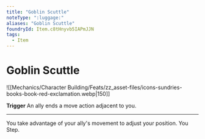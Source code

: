 ```yaml
---
title: "Goblin Scuttle"
noteType: ":luggage:"
aliases: "Goblin Scuttle"
foundryId: Item.c8tHnyvb5IAPmJJN
tags:
  - Item
---
```


# Goblin Scuttle
![[Mechanics/Character Building/Feats/zz_asset-files/icons-sundries-books-book-red-exclamation.webp|150]]

**Trigger** An ally ends a move action adjacent to you.

* * *

You take advantage of your ally's movement to adjust your position. You Step.
